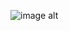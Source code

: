 ![image alt](https://github.com/the-divine-feminine/the-divine-feminine/blob/08be0622873ad23e7fcafb4835f754934ecdf428/436%20Sem%20T%C3%ADtulo_20250612141358.png)
